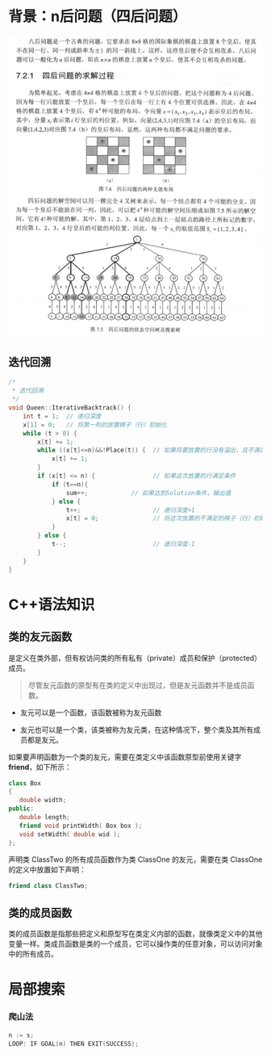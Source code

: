# 背景：n后问题（四后问题）

![image-20220308155240741](readme.assets/image-20220308155240741.png)

## 迭代回溯

```c++
/*
 * 迭代回溯
 */
void Queen::IterativeBacktrack() {
    int t = 1;  // 递归深度
    x[1] = 0;   // 将第一列的放置棋子（行）初始化
    while (t > 0) {
        x[t] += 1;
        while ((x[t]<=n)&&!Place(t)) {  // 如果将要放置的行没有溢出，且不满足放置条件
            x[t] += 1;
        }
        if (x[t] <= n) {                // 如果这次放置的行满足条件
            if (t==n){
                sum++;            // 如果达到Solution条件，输出值
            } else {
                t++;                    // 递归深度+1
                x[t] = 0;               // 将这次放置的不满足的棋子（行）初始化
            }
        } else {
            t--;                        // 递归深度-1
        }
    }
}
```



# C++语法知识

## 类的友元函数

是定义在类外部，但有权访问类的所有私有（private）成员和保护（protected）成员。

> 尽管友元函数的原型有在类的定义中出现过，但是友元函数并不是成员函数。

- 友元可以是一个函数，该函数被称为友元函数

- 友元也可以是一个类，该类被称为友元类，在这种情况下，整个类及其所有成员都是友元。

如果要声明函数为一个类的友元，需要在类定义中该函数原型前使用关键字 **friend**，如下所示：

```c++
class Box
{
   double width;
public:
   double length;
   friend void printWidth( Box box );
   void setWidth( double wid );
};
```

声明类 ClassTwo 的所有成员函数作为类 ClassOne 的友元，需要在类 ClassOne 的定义中放置如下声明：

```c++
friend class ClassTwo;
```

## 类的成员函数

类的成员函数是指那些把定义和原型写在类定义内部的函数，就像类定义中的其他变量一样。类成员函数是类的一个成员，它可以操作类的任意对象，可以访问对象中的所有成员。

# 局部搜索

### 爬山法

```c++
n := s;
LOOP: IF GOAL(n) THEN EXIT(SUCCESS);
```

